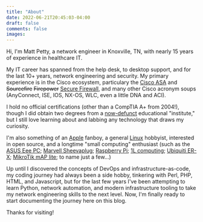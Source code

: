 ```yaml
---
title: "About"
date: 2022-06-21T20:45:03-04:00
draft: false
comments: false
images:
---
```


Hi, I'm Matt Petty, a network engineer in Knoxville, TN, with nearly 15 years of experience in healthcare IT.

My IT career has spanned from the help desk, to desktop support, and for the last 10+ years, network engineering and security. My primary experience is in the Cisco ecosystem, particulary the [Cisco ASA](https://en.wikipedia.org/wiki/Cisco_ASA) and ~~Sourcefire~~ ~~Firepower~~ [Secure Firewall](https://www.cisco.com/site/us/en/products/security/firewalls/index.html), and many other Cisco acronym soups (AnyConnect, ISE, IOS, NX-OS, WLC, even a little DNA and ACI).

I hold no official certifications (other than a CompTIA A+ from 2004!), though I did obtain two degrees from a [now-defunct](https://en.wikipedia.org/wiki/ITT_Technical_Institute) educational "institute," but I still love learning about and labbing any technology that draws my curiosity.

I'm also something of an [Apple](https://www.apple.com) fanboy, a general [Linux](https://en.wikipedia.org/wiki/Linux) hobbyist, interested in open source, and a longtime "small computing" enthusiast (such as the [ASUS Eee PC](https://en.wikipedia.org/wiki/Asus_Eee_PC); [Marvell Sheevaplug](https://en.wikipedia.org/wiki/SheevaPlug); [Raspberry Pi](https://www.raspberrypi.org); [1L computing](https://www.servethehome.com/introducing-project-tinyminimicro-home-lab-revolution/); [Ubiquiti ER-X](https://store.ui.com/collections/operator-edgemax-routers/products/edgerouter-x); [MikroTik mAP lite](https://mikrotik.com/product/RBmAPL-2nD); to name just a few...)

Up until I discovered the concepts of DevOps and infrastructure-as-code, my coding journey had always been a side hobby, tinkering with Perl, PHP, HTML, and Javascript, but for the last few years I've been attempting to learn Python, network automation, and modern infrastructure tooling to take my network engineering skills to the next level. Now, I'm finally ready to start documenting the journey here on this blog.

Thanks for visiting!
